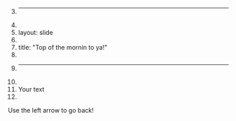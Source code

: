 3.	---
4.	
5.	layout: slide
6.	
7.	title: "Top of the mornin to ya!"
8.	
9.	---
10.	
11.	Your text
12.	
Use the left arrow to go back!
